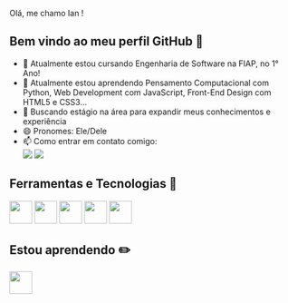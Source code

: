  Olá, me chamo Ian ! 
## Bem vindo ao meu perfil GitHub 👋

- 🌱 Atualmente estou cursando Engenharia de Software na FIAP, no 1° Ano!
- 🌱 Atualmente estou aprendendo Pensamento Computacional com Python, Web Development com JavaScript, Front-End Design com HTML5 e CSS3...
- 🔭 Buscando estágio na área para expandir meus conhecimentos e experiência
- 😄 Pronomes: Ele/Dele
- 📫 Como entrar em contato comigo: <br>
<a href = "mailto:ianmonteiromoreira@gmail.com"><img loading="lazy" src="https://img.shields.io/badge/Gmail-D14836?style=for-the-badge&logo=gmail&logoColor=white" target="_blank"></a>
 <a href="https://www.linkedin.com/in/ian-monteiro-moreira-a4543a2b7" target="_blank"><img loading="lazy" src="https://img.shields.io/badge/-LinkedIn-%230077B5?style=for-the-badge&logo=linkedin&logoColor=white" target="_blank"></a>


 ## Ferramentas e Tecnologias 🤖
 <div>
 <img src="https://cdn.jsdelivr.net/gh/devicons/devicon@latest/icons/python/python-original.svg" width="40" height="40"/>
 <img loading="lazy" src="https://cdn.jsdelivr.net/gh/devicons/devicon@latest/icons/html5/html5-original-wordmark.svg" width="40" height="40"/>
 <img loading="lazy" src="https://cdn.jsdelivr.net/gh/devicons/devicon@latest/icons/css3/css3-original-wordmark.svg" width="40" height="40"/>
 <img loading="lazy" src="https://cdn.jsdelivr.net/gh/devicons/devicon@latest/icons/javascript/javascript-original.svg" width="40" height="40"/>
 <img loading="lazy" src="https://cdn.jsdelivr.net/gh/devicons/devicon@latest/icons/git/git-original.svg" width="40" height="40"/>
 </div>

 ## Estou aprendendo ✏️
 <div>
 <img loading="lazy" src="https://cdn.jsdelivr.net/gh/devicons/devicon@latest/icons/c/c-original.svg" width="40" height="40"/>
 </div>

